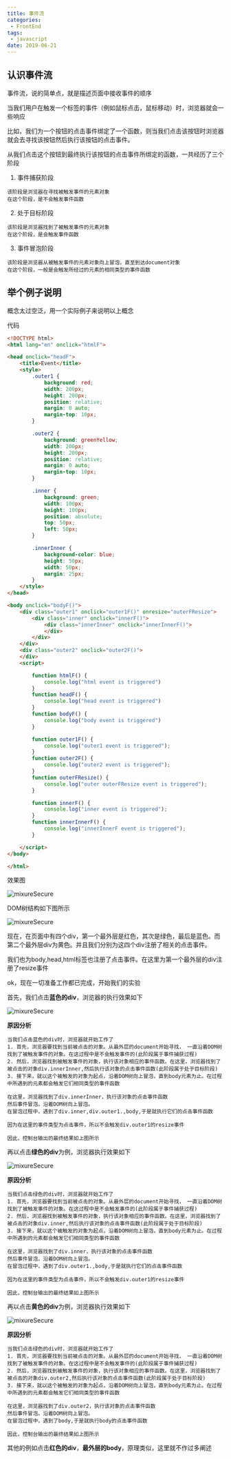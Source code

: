 ```yaml
---
title: 事件流
categories:
 - FrontEnd
tags:
 - javascript
date: 2019-06-21
---
```

## 认识事件流

事件流，说的简单点，就是描述页面中接收事件的顺序

当我们用户在触发一个标签的事件（例如鼠标点击，鼠标移动）时，浏览器就会一些响应

比如，我们为一个按钮的点击事件绑定了一个函数，则当我们点击该按钮时浏览器就会去寻找该按钮然后执行该按钮的点击事件。

从我们点击这个按钮到最终执行该按钮的点击事件所绑定的函数，一共经历了三个阶段

1. 事件捕获阶段

```
该阶段是浏览器在寻找被触发事件的元素对象
在这个阶段，是不会触发事件函数
```

2. 处于目标阶段

```
该阶段是浏览器找到了被触发事件的元素对象
在这个阶段，是会触发事件函数
```

3. 事件冒泡阶段

```
该阶段是浏览器从被触发事件的元素对象向上冒泡，直至到达document对象
在这个阶段，一般是会触发所经过的元素的相同类型的事件函数
```

## 举个例子说明

概念太过空泛，用一个实际例子来说明以上概念

代码

```html
<!DOCTYPE html>
<html lang="en" onclick="htmlF">

<head onclick="headF">
    <title>Event</title>
    <style>
        .outer1 {
            background: red;
            width: 200px;
            height: 200px;
            position: relative;
            margin: 0 auto;
            margin-top: 10px;
        }

        .outer2 {
            background: greenYellow;
            width: 200px;
            height: 200px;
            position: relative;
            margin: 0 auto;
            margin-top: 10px;
        }

        .inner {
            background: green;
            width: 100px;
            height: 100px;
            position: absolute;
            top: 50px;
            left: 50px;
        }

        .innerInner {
            background-color: blue;
            height: 50px;
            width: 50px;
            margin: 25px;
        }
    </style>
</head>

<body onclick="bodyF()">
    <div class="outer1" onclick="outer1F()" onresize="outerFResize">
        <div class="inner" onclick="innerF()">
            <div class="innerInner" onclick="innerInnerF()">
            </div>
        </div>
    </div>
    <div class="outer2" onclick="outer2F()">
    </div>
    <script>

        function htmlF() {
            console.log("html event is triggered")
        }
        function headF() {
            console.log("head event is triggered")
        }
        function bodyF() {
            console.log("body event is triggered")
        }

        function outer1F() {
            console.log("outer1 event is triggered");
        }
        function outer2F() {
            console.log("outer2 event is triggered");
        }
        function outerFResize() {
            console.log("outer outerFResize event is triggered");
        }

        function innerF() {
            console.log("inner event is triggered");
        }
        function innerInnerF() {
            console.log("innerInnerF event is triggered");
        }

    </script>
</body>

</html>
```

效果图

<img :src="$withBase('/JavaScript/JavaScript 事件流01.PNG')" alt="mixureSecure">


DOM树结构如下图所示

<img :src="$withBase('/JavaScript/JavaScript 事件流02.png')" alt="mixureSecure">


现在，在页面中有四个div，第一个最外层是红色，其次是绿色，最后是蓝色。而第二个最外层div为黄色。并且我们分别为这四个div注册了相关的点击事件。

我们也为body,head,html标签也注册了点击事件。在这里为第一个最外层的div注册了resize事件

ok，现在一切准备工作都已完成，开始我们的实验



首先，我们点击**蓝色的div**，浏览器的执行效果如下

<img :src="$withBase('/JavaScript/JavaScript 事件流03.png')" alt="mixureSecure">

**原因分析**

```
当我们点击蓝色的div时，浏览器就开始工作了
1. 首先，浏览器要找到当前被点击的对象。从最外层的document开始寻找， 一直沿着DOM树找到了被触发事件的对象。在这过程中是不会触发事件的(此阶段属于事件捕获过程)
2. 然后，浏览器找到被触发事件的对象，执行该对象相应的事件函数。在这里，浏览器找到了被点击的对象div.innerInner,然后执行该对象的点击事件函数(此阶段属于处于目标阶段)
3. 接下来，就以这个被触发的对象为起点，沿着DOM树向上冒泡，直到body元素为止。在过程中所遇到的元素都会触发它们相同类型的事件函数

在这里，浏览器找到了div.innerInner，执行该对象的点击事件函数
然后事件冒泡，沿着DOM树向上冒泡。
在冒泡过程中，遇到了div.inner,div.outer1.,body,于是就执行它们的点击事件函数

因为在这里的事件类型为点击事件，所以不会触发div.outer1的resize事件

因此，控制台输出的最终结果如上图所示
```



再以点击**绿色的div**为例，浏览器执行效果如下

<img :src="$withBase('/JavaScript/JavaScript 事件流04.png')" alt="mixureSecure">


**原因分析**

```
当我们点击绿色的div时，浏览器就开始工作了
1. 首先，浏览器要找到当前被点击的对象。从最外层的document开始寻找， 一直沿着DOM树找到了被触发事件的对象。在这过程中是不会触发事件的(此阶段属于事件捕获过程)
2. 然后，浏览器找到被触发事件的对象，执行该对象相应的事件函数。在这里，浏览器找到了被点击的对象div.inner,然后执行该对象的点击事件函数(此阶段属于处于目标阶段)
3. 接下来，就以这个被触发的对象为起点，沿着DOM树向上冒泡，直到body元素为止。在过程中所遇到的元素都会触发它们相同类型的事件函数

在这里，浏览器找到了div.inner，执行该对象的点击事件函数
然后事件冒泡，沿着DOM树向上冒泡。
在冒泡过程中，遇到了div.outer1.,body,于是就执行它们的点击事件函数

因为在这里的事件类型为点击事件，所以不会触发div.outer1的resize事件

因此，控制台输出的最终结果如上图所示
```



再以点击**黄色的div**为例，浏览器执行效果如下

<img :src="$withBase('/JavaScript/JavaScript 事件流05.png')" alt="mixureSecure">


**原因分析**

```
当我们点击绿色的div时，浏览器就开始工作了
1. 首先，浏览器要找到当前被点击的对象。从最外层的document开始寻找， 一直沿着DOM树找到了被触发事件的对象。在这过程中是不会触发事件的(此阶段属于事件捕获过程)
2. 然后，浏览器找到被触发事件的对象，执行该对象相应的事件函数。在这里，浏览器找到了被点击的对象div.outer2,然后执行该对象的点击事件函数(此阶段属于处于目标阶段)
3. 接下来，就以这个被触发的对象为起点，沿着DOM树向上冒泡，直到body元素为止。在过程中所遇到的元素都会触发它们相同类型的事件函数

在这里，浏览器找到了div.outer2，执行该对象的点击事件函数
然后事件冒泡，沿着DOM树向上冒泡。
在冒泡过程中，遇到了body,于是就执行body的点击事件函数

因此，控制台输出的最终结果如上图所示
```



其他的例如点击**红色的div**，**最外层的body**，原理类似，这里就不作过多阐述

